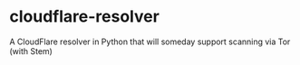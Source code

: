 # cloudflare-resolver
A CloudFlare resolver in Python that will someday support scanning via Tor (with Stem)
